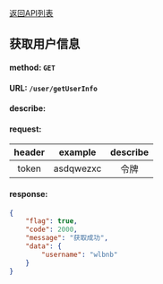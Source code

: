 [返回API列表](../API-documentation.md)
## 获取用户信息

#### method: `GET`
#### URL: `/user/getUserInfo`
#### describe:

#### request:
| header |  example  | describe |
| :----: | :-------: | :------: |
| token  | asdqwezxc |   令牌   |

#### response:
```json
{
	"flag": true,
	"code": 2000,
	"message": "获取成功",
	"data": {
		"username": "wlbnb"
	}
}
```